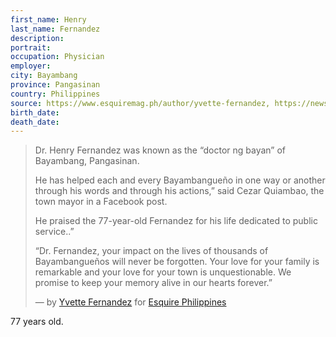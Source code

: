 ```yaml
---
first_name: Henry
last_name: Fernandez
description: 
portrait: 
occupation: Physician
employer: 
city: Bayambang
province: Pangasinan
country: Philippines
source: https://www.esquiremag.ph/author/yvette-fernandez, https://news.abs-cbn.com/news/03/25/20/doctor-balikbayan-dead-in-pangasinan-due-to-covid-19-governor
birth_date: 
death_date: 
---
```


> Dr. Henry Fernandez was known as the “doctor ng bayan” of Bayambang, Pangasinan.  
> 
> He has helped each and every Bayambangueño in one way or another through his words and through his actions,” said Cezar Quiambao, the town mayor in a Facebook post.
> 
> He  praised the 77-year-old Fernandez for his life dedicated to public service..”
> 
> “Dr. Fernandez, your impact on the lives of thousands of Bayambangueños will never be forgotten. Your love for your family is remarkable and your love for your town is unquestionable. We promise to keep your memory alive in our hearts forever.”
> 
> &mdash; by [Yvette Fernandez](https://www.esquiremag.ph/author/yvette-fernandez) for [Esquire Philippines](https://www.esquiremag.ph/long-reads/doctors-lost-to-covid-19-a2325-20200329-lfrm)

77 years old.